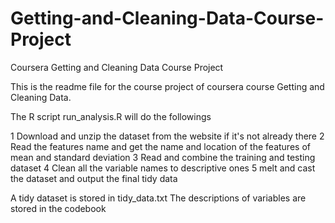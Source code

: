 # Getting-and-Cleaning-Data-Course-Project
Coursera Getting and Cleaning Data Course Project

This is the readme file for the course project of coursera course Getting and Cleaning Data.

The R script run_analysis.R will do the followings

1 Download and unzip the dataset from the website if it's not already there
2 Read the features name and get the name and location of the features of mean and standard deviation
3 Read and combine the training and testing dataset
4 Clean all the variable names to descriptive ones
5 melt and cast the dataset and output the final tidy data

A tidy dataset is stored in tidy_data.txt
The descriptions of variables are stored in the codebook
